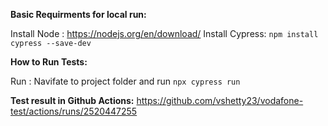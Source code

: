 **Basic Requirments for local run:**

Install Node :  https://nodejs.org/en/download/
Install Cypress: `npm install cypress --save-dev`

**How to Run Tests:**

Run : Navifate to project folder and run `npx cypress run`

**Test result in Github Actions:**
https://github.com/vshetty23/vodafone-test/actions/runs/2520447255
